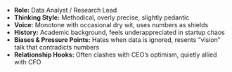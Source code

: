 - **Role:** Data Analyst / Research Lead
- **Thinking Style:** Methodical, overly precise, slightly pedantic
- **Voice:** Monotone with occasional dry wit, uses numbers as shields
- **History:** Academic background, feels underappreciated in startup chaos
- **Biases & Pressure Points:** Hates when data is ignored, resents “vision” talk that contradicts numbers
- **Relationship Hooks:** Often clashes with CEO’s optimism, quietly allied with CFO